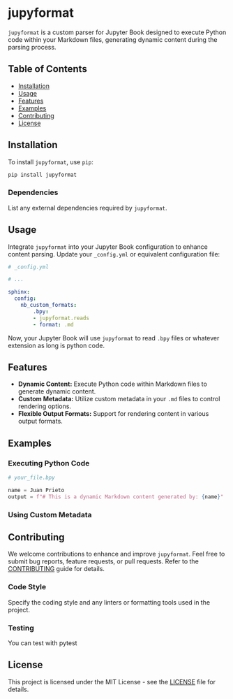 # jupyformat

`jupyformat` is a custom parser for Jupyter Book designed to execute Python code within your Markdown files, generating dynamic content during the parsing process.

## Table of Contents

- [Installation](#installation)
- [Usage](#usage)
- [Features](#features)
- [Examples](#examples)
- [Contributing](#contributing)
- [License](#license)

## Installation

To install `jupyformat`, use `pip`:

```bash
pip install jupyformat
```

### Dependencies

List any external dependencies required by `jupyformat`.

## Usage

Integrate `jupyformat` into your Jupyter Book configuration to enhance content parsing. Update your `_config.yml` or equivalent configuration file:

```yaml
# _config.yml

# ...

sphinx:
  config:
    nb_custom_formats:
        .bpy:
        - jupyformat.reads
        - format: .md

```

Now, your Jupyter Book will use `jupyformat` to read `.bpy` files or whatever extension as long is python code.

## Features

- **Dynamic Content:** Execute Python code within Markdown files to generate dynamic content.
- **Custom Metadata:** Utilize custom metadata in your `.md` files to control rendering options.
- **Flexible Output Formats:** Support for rendering content in various output formats.

## Examples

### Executing Python Code

```python
# your_file.bpy

name = Juan Prieto
output = f"# This is a dynamic Markdown content generated by: {name}"
```

### Using Custom Metadata

## Contributing

We welcome contributions to enhance and improve `jupyformat`. Feel free to submit bug reports, feature requests, or pull requests. Refer to the [CONTRIBUTING](CONTRIBUTING.md) guide for details.

### Code Style

Specify the coding style and any linters or formatting tools used in the project.

### Testing

You can test with pytest

## License

This project is licensed under the MIT License - see the [LICENSE](LICENSE) file for details.
